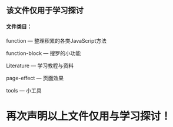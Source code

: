 ## 该文件仅用于学习探讨



#### 文件类目：

function  — 整理积累的各类JavaScript方法

function-block — 搜罗的小功能

Literature — 学习教程与资料

page-effect — 页面效果

tools — 小工具



# 再次声明以上文件仅用与学习探讨！

